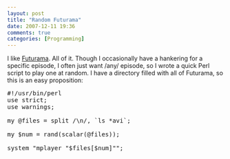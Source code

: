 ```yaml
---
layout: post
title: "Random Futurama"
date: 2007-12-11 19:36
comments: true
categories: [Programming]
---
```

I like [Futurama](http://en.wikipedia.org/wiki/Futurama).  All of it.  Though I occasionally have a hankering for a specific episode, I often just want /any/ episode, so I wrote a quick Perl script to play one at random.  I have a directory filled with all of Futurama, so this is an easy proposition:

<pre class="brush: perl;">
#!/usr/bin/perl
use strict;
use warnings;

my @files = split /\n/, `ls *avi`;

my $num = rand(scalar(@files));

system "mplayer "$files[$num]"";
</pre>
